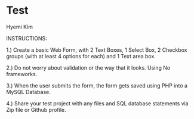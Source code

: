 # Test
Hyemi Kim

INSTRUCTIONS:

1.) Create a basic Web Form, with 2 Text Boxes, 1 Select Box, 2 Checkbox groups (with at least 4 options for each) and 1 Text area box.

2.) Do not worry about validation or the way that it looks. Using No frameworks.

3.) When the user submits the form, the form gets saved using PHP into a MySQL Database.

4.) Share your test project with any files and SQL database statements via Zip file or Github profile. 

